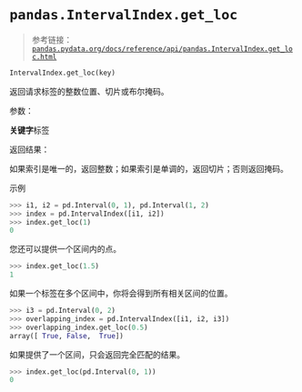 # `pandas.IntervalIndex.get_loc`

> 参考链接：[`pandas.pydata.org/docs/reference/api/pandas.IntervalIndex.get_loc.html`](https://pandas.pydata.org/docs/reference/api/pandas.IntervalIndex.get_loc.html)

```py
IntervalIndex.get_loc(key)
```

返回请求标签的整数位置、切片或布尔掩码。

参数：

**关键字**标签

返回结果：

如果索引是唯一的，返回整数；如果索引是单调的，返回切片；否则返回掩码。

示例

```py
>>> i1, i2 = pd.Interval(0, 1), pd.Interval(1, 2)
>>> index = pd.IntervalIndex([i1, i2])
>>> index.get_loc(1)
0 
```

您还可以提供一个区间内的点。

```py
>>> index.get_loc(1.5)
1 
```

如果一个标签在多个区间中，你将会得到所有相关区间的位置。

```py
>>> i3 = pd.Interval(0, 2)
>>> overlapping_index = pd.IntervalIndex([i1, i2, i3])
>>> overlapping_index.get_loc(0.5)
array([ True, False,  True]) 
```

如果提供了一个区间，只会返回完全匹配的结果。

```py
>>> index.get_loc(pd.Interval(0, 1))
0 
```
